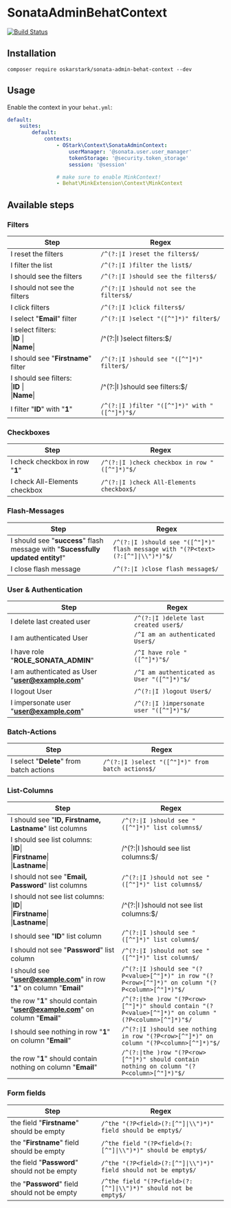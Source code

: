 # SonataAdminBehatContext

[![Build Status](https://travis-ci.org/OskarStark/SonataAdminBehatContext.svg?branch=master)](https://travis-ci.org/OskarStark/SonataAdminBehatContext)

## Installation

```console
composer require oskarstark/sonata-admin-behat-context --dev
```

## Usage
Enable the context in your `behat.yml`:

```yaml
default:
    suites:
        default:
            contexts:
                - OStark\Context\SonataAdminContext:
                    userManager: '@sonata.user.user_manager'
                    tokenStorage: '@security.token_storage'
                    session: '@session'

                # make sure to enable MinkContext!
                - Behat\MinkExtension\Context\MinkContext
```

## Available steps

### Filters

| Step | Regex |
| --- | --- |
| I reset the filters | `/^(?:\|I )reset the filters$/` |
| I filter the list | `/^(?:\|I )filter the list$/` |
| I should see the filters | `/^(?:\|I )should see the filters$/` |
| I should not see the filters | `/^(?:\|I )should not see the filters$/` |
| I click filters | `/^(?:\|I )click filters$/` |
| I select "**Email**" filter | `/^(?:\|I )select "([^"]*)" filter$/` |
| I select filters:<br>\|**ID**   \|<br>\|**Name**\| | /^(?:\|I )select filters:$/ |
| I should see "**Firstname**" filter | `/^(?:\|I )should see "([^"]*)" filter$/` |
| I should see filters:<br>\|**ID**   \|<br>\|**Name**\| | /^(?:\|I )should see filters:$/ |
| I filter "**ID**" with "**1**" | `/^(?:\|I )filter "([^"]*)" with "([^"]*)"$/` |

### Checkboxes

| Step | Regex |
| --- | --- |
| I check checkbox in row "**1**" | `/^(?:\|I )check checkbox in row "([^"]*)"$/` |
| I check All-Elements checkbox | `/^(?:\|I )check All-Elements checkbox$/` |

### Flash-Messages

| Step | Regex |
| --- | --- |
| I should see "**success**" flash message with "**Sucessfully updated entity!**" | `/^(?:\|I )should see "([^"]*)" flash message with "(?P<text>(?:[^"]\|\\")*)"$/` |
| I close flash message | `/^(?:\|I )close flash message$/` |

### User & Authentication

| Step | Regex |
| --- | --- |
| I delete last created user | `/^(?:\|I )delete last created user$/` |
| I am authenticated User | `/^I am an authenticated User$/` |
| I have role "**ROLE_SONATA_ADMIN**" | `/^I have role "([^"]*)"$/` |
| I am authenticated as User "**user@example.com**" | `/^I am authenticated as User "([^"]*)"$/` |
| I logout User | `/^(?:\|I )logout User$/` |
| I impersonate user "**user@example.com**" | `/^(?:\|I )impersonate user "([^"]*)"$/` |

### Batch-Actions

| Step | Regex |
| --- | --- |
| I select "**Delete**" from batch actions | `/^(?:\|I )select "([^"]*)" from batch actions$/` |

### List-Columns

| Step | Regex |
| --- | --- |
| I should see "**ID, Firstname, Lastname**" list columns | `/^(?:\|I )should see "([^"]*)" list columns$/` |
| I should see list columns:<br>\|**ID**\|<br>\|**Firstname**\|<br>\|**Lastname**\| | /^(?:\|I )should see list columns:$/ |
| I should not see "**Email, Password**" list columns | `/^(?:\|I )should not see "([^"]*)" list columns$/` |
| I should not see list columns:<br>\|**ID**\|<br>\|**Firstname**\|<br>\|**Lastname**\| | /^(?:\|I )should not see list columns:$/ |
| I should see "**ID**" list column |`/^(?:\|I )should see "([^"]*)" list column$/`|
| I should not see "**Password**" list column |`/^(?:\|I )should not see "([^"]*)" list column$/`|
| I should see "**user@example.com**" in row "**1**" on column "**Email**"| `/^(?:\|I )should see "(?P<value>[^"]*)" in row "(?P<row>[^"]*)" on column "(?P<column>[^"]*)"$/` |
| the row "**1**" should contain "**user@example.com**" on column "**Email**"| `/^(?:\|the )row "(?P<row>[^"]*)" should contain "(?P<value>[^"]*)" on column "(?P<column>[^"]*)"$/` |
| I should see nothing in row "**1**" on column "**Email**"| `/^(?:\|I )should see nothing in row "(?P<row>[^"]*)" on column "(?P<column>[^"]*)"$/` |
| the row "**1**" should contain nothing on column "**Email**"| `/^(?:\|the )row "(?P<row>[^"]*)" should contain nothing on column "(?P<column>[^"]*)"$/` |

### Form fields

| Step | Regex |
| --- | --- |
| the field "**Firstname**" should be empty | `/^the "(?P<field>(?:[^"]\|\\")*)" field should be empty$/` |
| the "**Firstname**" field should be empty | `/^the field "(?P<field>(?:[^"]\|\\")*)" should be empty$/` |
| the field "**Password**" should not be empty | `/^the "(?P<field>(?:[^"]\|\\")*)" field should not be empty$/` |
| the "**Password**" field should not be empty | `/^the field "(?P<field>(?:[^"]\|\\")*)" should not be empty$/` |
